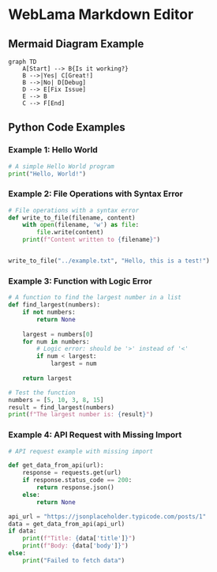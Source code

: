 # WebLama Markdown Editor

## Mermaid Diagram Example

```mermaid
graph TD
    A[Start] --> B{Is it working?}
    B -->|Yes| C[Great!]
    B -->|No| D[Debug]
    D --> E[Fix Issue]
    E --> B
    C --> F[End]
```

## Python Code Examples

### Example 1: Hello World

```python
# A simple Hello World program
print("Hello, World!")
```

### Example 2: File Operations with Syntax Error

```python
# File operations with a syntax error
def write_to_file(filename, content)
    with open(filename, 'w') as file:
        file.write(content)
    print(f"Content written to {filename}")


write_to_file("../example.txt", "Hello, this is a test!")
```

### Example 3: Function with Logic Error

```python
# A function to find the largest number in a list
def find_largest(numbers):
    if not numbers:
        return None
    
    largest = numbers[0]
    for num in numbers:
        # Logic error: should be '>' instead of '<'
        if num < largest:
            largest = num
    
    return largest

# Test the function
numbers = [5, 10, 3, 8, 15]
result = find_largest(numbers)
print(f"The largest number is: {result}")
```

### Example 4: API Request with Missing Import

```python
# API request example with missing import

def get_data_from_api(url):
    response = requests.get(url)
    if response.status_code == 200:
        return response.json()
    else:
        return None

api_url = "https://jsonplaceholder.typicode.com/posts/1"
data = get_data_from_api(api_url)
if data:
    print(f"Title: {data['title']}")
    print(f"Body: {data['body']}")
else:
    print("Failed to fetch data")
```
